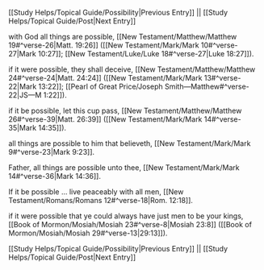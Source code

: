 [[Study Helps/Topical Guide/Possibility|Previous Entry]]  ||  [[Study Helps/Topical Guide/Post|Next Entry]]

 with God all things are possible, [[New Testament/Matthew/Matthew 19#^verse-26|Matt. 19:26]] ([[New Testament/Mark/Mark 10#^verse-27|Mark 10:27]]; [[New Testament/Luke/Luke 18#^verse-27|Luke 18:27]]).

 if it were possible, they shall deceive, [[New Testament/Matthew/Matthew 24#^verse-24|Matt. 24:24]] ([[New Testament/Mark/Mark 13#^verse-22|Mark 13:22]]; [[Pearl of Great Price/Joseph Smith—Matthew#^verse-22|JS—M 1:22]]).

 if it be possible, let this cup pass, [[New Testament/Matthew/Matthew 26#^verse-39|Matt. 26:39]] ([[New Testament/Mark/Mark 14#^verse-35|Mark 14:35]]).

 all things are possible to him that believeth, [[New Testament/Mark/Mark 9#^verse-23|Mark 9:23]].

 Father, all things are possible unto thee, [[New Testament/Mark/Mark 14#^verse-36|Mark 14:36]].

 If it be possible ... live peaceably with all men, [[New Testament/Romans/Romans 12#^verse-18|Rom. 12:18]].

 if it were possible that ye could always have just men to be your kings, [[Book of Mormon/Mosiah/Mosiah 23#^verse-8|Mosiah 23:8]] ([[Book of Mormon/Mosiah/Mosiah 29#^verse-13|29:13]]).

[[Study Helps/Topical Guide/Possibility|Previous Entry]]  ||  [[Study Helps/Topical Guide/Post|Next Entry]]